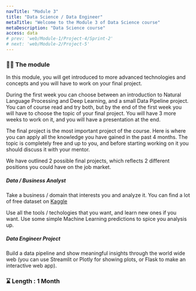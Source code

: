 ```yaml
---
navTitle: "Module 3"
title: "Data Science / Data Engineer"
metaTitle: "Welcome to the Module 3 of Data Science course"
metaDescription: "Data Science course"
access: data
# prev: 'web/Module-1/Project-4/Sprint-2'
# next: 'web/Module-2/Project-5'
---
```


### 👩‍💻 The module

In this module, you will get introduced to more advanced technologies and concepts and you will have to work on your final project.

During the first week you can choose between an introduction to Natural Language Processing and Deep Learning, and a small Data Pipeline project. You can of course read and try both, but by the end of the first week you will have to choose the topic of your final project. You will have 3 more weeks to work on it, and you will have a presentation at the end.

The final project is the most important project of the course. Here is where you can apply all the knowledge you have gained in the past 4 months. The topic is completely free and up to you, and before starting working on it you should discuss it with your mentor.

We have outlined 2 possible final projects, which reflects 2 different positions you could have on the job market.

##### Data / Business Analyst

Take a business / domain that interests you and analyze it. You can find a lot of free dataset on [Kaggle](https://www.kaggle.com/datasets)

Use all the tools / techologies that you want, and learn new ones if you want. Use some simple Machine Learning predictions to spice you analysis up.

##### Data Engineer Project

Build a data pipeline and show meaningful insights through the world wide web (you can use Streamlit or Plotly for showing plots, or Flask to make an interactive web app).

### ⌛ Length : 1 Month
